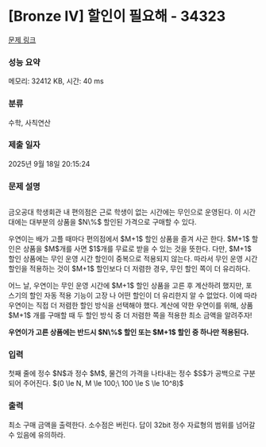 # [Bronze IV] 할인이 필요해 - 34323 

[문제 링크](https://www.acmicpc.net/problem/34323) 

### 성능 요약

메모리: 32412 KB, 시간: 40 ms

### 분류

수학, 사칙연산

### 제출 일자

2025년 9월 18일 20:15:24

### 문제 설명

<p style="text-align: center;"><img alt="" src="https://upload.acmicpc.net/c4d6ff67-f5c5-49ce-9c96-8cf00efd3be9/-/preview/"></p>

<p>금오공대 학생회관 내 편의점은 근로 학생이 없는 시간에는 무인으로 운영된다. 이 시간대에는 대부분의 상품을 $N\%$ 할인된 가격으로 구매할 수 있다.</p>

<p>우연이는 배가 고플 때마다 편의점에서 $M+1$ 할인 상품을 즐겨 사곤 한다. $M+1$ 할인은 상품을 $M$개를 사면 $1$개를 무료로 받을 수 있는 것을 뜻한다. 다만, $M+1$ 할인 상품에는 무인 운영 시간 할인이 중복으로 적용되지 않는다. 따라서 무인 운영 시간 할인을 적용하는 것이 $M+1$ 할인보다 더 저렴한 경우, 무인 할인 쪽이 더 유리하다.</p>

<p>어느 날, 우연이는 무인 운영 시간에 $M+1$ 할인 상품을 고른 후 계산하려 했지만, 포스기의 할인 자동 적용 기능이 고장 나 어떤 할인이 더 유리한지 알 수 없었다. 이에 따라 우연이는 직접 더 저렴한 할인 방식을 선택해야 했다. 계산에 약한 우연이를 위해, 상품 $M+1$ 개를 구매할 때 두 할인 방식 중 더 저렴한 쪽을 적용한 최소 금액을 알려주자!</p>

<p><strong>우연이가 고른 상품에는 반드시 $N\%$ 할인 또는 $M+1$ 할인 중 하나만 적용된다.</strong></p>

### 입력 

 <p>첫째 줄에 정수 $N$과 정수 $M$, 물건의 가격을 나타내는 정수 $S$가 공백으로 구분되어 주어진다. $(0 \le N, M \le 100;\ 100 \le S \le 10^8)$</p>

### 출력 

 <p>최소 구매 금액을 출력한다. 소수점은 버린다. 답이 32bit 정수 자료형의 범위를 넘어갈 수 있음에 유의하라.</p>

